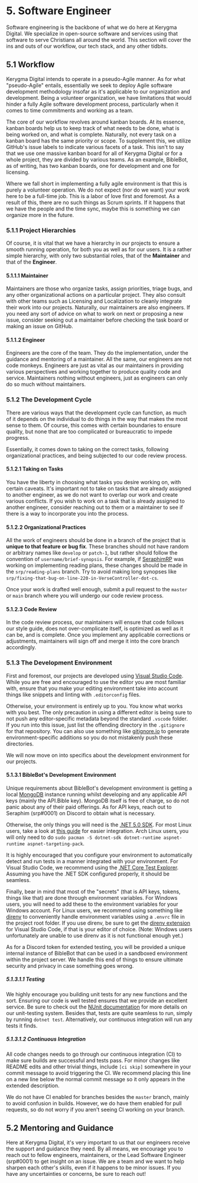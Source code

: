 # 5. Software Engineer

Software engineering is the backbone of what we do here at Kerygma Digital. We specialize in open-source software and services using that software to serve Christians all around the world. This section will cover the ins and outs of our workflow, our tech stack, and any other tidbits.

## 5.1 Workflow

Kerygma Digital intends to operate in a pseudo-Agile manner. As for what "pseudo-Agile" entails, essentially we seek to deploy Agile software development methodology insofar as it's applicable to our organization and development. Being a volunteer organization, we have limitations that would hinder a fully Agile software development process, particularly when it comes to time commitments and working as a team.

The core of our workflow revolves around kanban boards. At its essence, kanban boards help us to keep track of what needs to be done, what is being worked on, and what is complete. Naturally, not every task on a kanban board has the same priority or scope. To supplement this, we utilize GitHub's issue labels to indicate various facets of a task. This isn't to say that we use one massive kanban board for all of Kerygma Digital or for a whole project, they are divided by various teams. As an example, BibleBot, as of writing, has two kanban boards, one for development and one for licensing.

Where we fall short in implementing a fully agile environment is that this is purely a volunteer operation. We do not expect (nor do we want) your work here to be a full-time job. This is a labor of love first and foremost. As a result of this, there are no such things as Scrum sprints. If it happens that we have the people and the time sync, maybe this is something we can organize more in the future.

### 5.1.1 Project Hierarchies

Of course, it is vital that we have a hierarchy in our projects to ensure a smooth running operation, for both you as well as for our users. It is a rather simple hierarchy, with only two substantial roles, that of the **Maintainer** and that of the **Engineer**.

#### 5.1.1.1 Maintainer

Maintainers are those who organize tasks, assign priorities, triage bugs, and any other organizational actions on a particular project. They also consult with other teams such as Licensing and Localization to cleanly integrate their work into our projects. Naturally, our maintainers are also engineers. If you need any sort of advice on what to work on next or proposing a new issue, consider seeking out a maintainer before checking the task board or making an issue on GitHub.

#### 5.1.1.2 Engineer

Engineers are the core of the team. They do the implementation, under the guidance and mentoring of a maintainer. All the same, our engineers are not code monkeys. Engineers are just as vital as our maintainers in providing various perspectives and working together to produce quality code and service. Maintainers nothing without engineers, just as engineers can only do so much without maintainers.

### 5.1.2 The Development Cycle

There are various ways that the development cycle can function, as much of it depends on the individual to do things in the way that makes the most sense to them. Of course, this comes with certain boundaries to ensure quality, but none that are too complicated or bureaucratic to impede progress.

Essentially, it comes down to taking on the correct tasks, following organizational practices, and being subjected to our code review process.

#### 5.1.2.1 Taking on Tasks

You have the liberty in choosing what tasks you desire working on, with certain caveats. It's important not to take on tasks that are already assigned to another engineer, as we do not want to overlap our work and create various conflicts. If you wish to work on a task that is already assigned to another engineer, consider reaching out to them or a maintainer to see if there is a way to incorporate you into the process.

#### 5.1.2.2 Organizational Practices

All the work of engineers should be done in a branch of the project that is **unique to that feature or bug fix**. These branches should not have random or arbitrary names like `develop` or `patch-1`, but rather should follow the convention of `username/brief-synopsis`. For example, if [SeraphimRP](https://github.com/SeraphimRP) was working on implementing reading plans, these changes should be made in the `srp/reading-plans` branch. Try to avoid making long synopses like `srp/fixing-that-bug-on-line-220-in-VerseController-dot-cs`.

Once your work is drafted well enough, submit a pull request to the `master` or `main` branch where you will undergo our code review process.

#### 5.1.2.3 Code Review

In the code review process, our maintainers will ensure that code follows our style guide, does not over-complicate itself, is optimized as well as it can be, and is complete. Once you implement any applicable corrections or adjustments, maintainers will sign off and merge it into the core branch accordingly.

### 5.1.3 The Development Environment

First and foremost, our projects are developed using [Visual Studio Code](https://code.visualstudio.com/). While you are free and encouraged to use the editor you are most familiar with, ensure that you make your editing environment take into account things like snippets and linting with `.editorconfig` files.

Otherwise, your environment is entirely up to you. You know what works with you best. The only precaution in using a different editor is being sure to not push any editor-specific metadata beyond the standard `.vscode` folder. If you run into this issue, just list the offending directory in the `.gitignore` for that repository. You can also use something like [gitignore.io](https://gitignore.io) to generate environment-specific additions so you do not mistakenly push these directories.

We will now move on into specifics about the development environment for our projects.

#### 5.1.3.1 BibleBot's Development Environment

Unique requirements about BibleBot's development environment is getting a local [MongoDB](https://www.mongodb.com/) instance running whilst developing and any applicable API keys (mainly the API.Bible key). MongoDB itself is free of charge, so do not panic about any of their paid offerings.  As for API keys, reach out to Seraphim (srp#0001) on Discord to obtain what is necessary.

Otherwise, the only things you will need is the [.NET 5.0 SDK](https://dotnet.microsoft.com/download). For most Linux users, take a look at [this guide](https://docs.microsoft.com/en-us/dotnet/core/install/linux) for easier integration. Arch Linux users, you will only need to do `sudo pacman -S dotnet-sdk dotnet-runtime aspnet-runtime aspnet-targeting-pack`.

It is highly encouraged that you configure your environment to automatically detect and run tests in a manner integrated with your environment. For Visual Studio Code, we recommend using the [.NET Core Test Explorer](https://marketplace.visualstudio.com/items?itemName=formulahendry.dotnet-test-explorer). Assuming you have the .NET SDK configured properly, it should be seamless.

Finally, bear in mind that most of the "secrets" (that is API keys, tokens, things like that) are done through environment variables. For Windows users, you will need to add these to the environment variables for your Windows account. For Linux users, we recommend using something like [direnv](https://direnv.net/) to conveniently handle environment variables using a `.envrc` file in the project root folder. If you use direnv, be sure to get the [direnv extension](https://marketplace.visualstudio.com/items?itemName=Rubymaniac.vscode-direnv) for Visual Studio Code, if that is your editor of choice. (Note: Windows users unfortunately are unable to use direnv as it is not functional enough yet.)

As for a Discord token for extended testing, you will be provided a unique internal instance of BibleBot that can be used in a sandboxed environment within the project server. We handle this end of things to ensure ultimate security and privacy in case something goes wrong.

##### 5.1.3.1.1 Testing

We highly encourage you building unit tests for any new functions and the sort. Ensuring our code is well tested ensures that we provide an excellent service. Be sure to check out the [NUnit documentation](https://docs.nunit.org/articles/nunit/intro.html) for more details on our unit-testing system. Besides that, tests are quite seamless to run, simply by running `dotnet test`. Alternatively, our continuous integration will run any tests it finds.

##### 5.1.3.1.2 Continuous Integration

All code changes needs to go through our continuous integration (CI) to make sure builds are successful and tests pass. For minor changes like README edits and other trivial things, include `[ci skip]` somewhere in your commit message to avoid triggering the CI. We recommend placing this line on a new line below the normal commit message so it only appears in the extended description.

We do not have CI enabled for branches besides the `master` branch, mainly to avoid confusion in builds. However, we do have them enabled for pull requests, so do not worry if you aren't seeing CI working on your branch.

## 5.2 Mentoring and Guidance

Here at Kerygma Digital, it's very important to us that our engineers receive the support and guidance they need. By all means, we encourage you to reach out to fellow engineers, maintainers, or the Lead Software Engineer (srp#0001) to get insight on an issue. We are a team and we want to help sharpen each other's skills, even if it happens to be minor issues. If you have any uncertainties or concerns, be sure to reach out!
